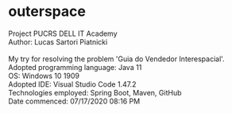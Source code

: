 # outerspace
Project PUCRS DELL IT Academy \
Author: Lucas Sartori Piatnicki \
\
My try for resolving the problem 'Guia do Vendedor Interespacial'. \
Adopted programming language: Java 11 \
OS: Windows 10 1909 \
Adopted IDE: Visual Studio Code 1.47.2 \
Technologies employed: Spring Boot, Maven, GitHub \
Date commenced: 07/17/2020 08:16 PM
